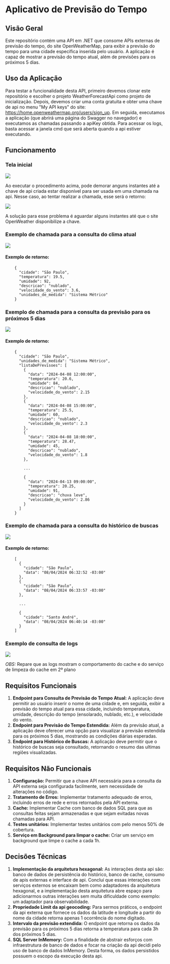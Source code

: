 # Aplicativo de Previsão do Tempo

## Visão Geral

Este repositório contém uma API em .NET que consome APIs externas de previsão do tempo, do site OpenWeatherMap, para exibir a previsão do tempo para uma cidade específica inserida pelo usuário. A aplicação é capaz de mostrar a previsão do tempo atual, além de previsões para os próximos 5 dias.

## Uso da Aplicação

Para testar a funcionalidade desta API, primeiro devemos clonar este repositório e escolher o projeto WeatherForecastApi como projeto de inicialização. Depois, devemos criar uma conta gratuita e obter uma chave de api no menu "My API keys" do site: https://home.openweathermap.org/users/sign_up. Em seguida, executamos a aplicação (que abrirá uma página do Swagger no navegador) e executamos as chamadas passando a apiKey obtida. Para acessar os logs, basta acessar a janela cmd que será aberta quando a api estiver executando.

## Funcionamento

### Tela inicial

<img src="assets/swagger_inicio.png">

Ao executar o procedimento acima, pode demorar anguns instantes até a chave de api criada estar disponível para ser usada em uma chamada na api. Nesse caso, ao tentar realizar a chamada, esse será o retorno:

<img src="assets/erro_chave_criando.png">

A solução para esse problema é aguardar alguns instantes até que o site OpenWeather disponibilize a chave.

### Exemplo de chamada para a consulta do clima atual

<img src="assets/current.png">

#### Exemplo de retorno:

```
	{
	  "cidade": "São Paulo",
	  "temperatura": 19.5,
	  "umidade": 92,
	  "descricao": "nublado",
	  "velocidade_do_vento": 3.6,
	  "unidades_de_medida": "Sistema Métrico"
	}
```

### Exemplo de chamada para a consulta da previsão para os próximos 5 dias

<img src="assets/forecast.png">

#### Exemplo de retorno:

```
    {
      "cidade": "São Paulo",
      "unidades_de_medida": "Sistema Métrico",
      "listaDePrevisoes": [
        {
          "data": "2024-04-08 12:00:00",
          "temperatura": 20.6,
          "umidade": 84,
          "descricao": "nublado",
          "velocidade_do_vento": 2.15
        },
        {
          "data": "2024-04-08 15:00:00",
          "temperatura": 25.5,
          "umidade": 60,
          "descricao": "nublado",
          "velocidade_do_vento": 2.3
        },
        {
          "data": "2024-04-08 18:00:00",
          "temperatura": 28.47,
          "umidade": 45,
          "descricao": "nublado",
          "velocidade_do_vento": 1.8
        },
        
        ...

        {
          "data": "2024-04-13 09:00:00",
          "temperatura": 20.25,
          "umidade": 91,
          "descricao": "chuva leve",
          "velocidade_do_vento": 2.86
        }
      ]
    }
```

### Exemplo de chamada para a consulta do histórico de buscas

<img src="assets/history.png">

#### Exemplo de retorno:

```
    [
      {
        "cidade": "São Paulo",
        "data": "08/04/2024 06:32:52 -03:00"
      },
      {
        "cidade": "São Paulo",
        "data": "08/04/2024 06:33:57 -03:00"
      },
     
      ...

      {
        "cidade": "Santo André",
        "data": "08/04/2024 06:40:14 -03:00"
      }
    ]
```

### Exemplo de consulta de logs

<img src="assets/logs.png">

*OBS:* Repare que as logs mostram o comportamento do cache e do serviço de limpeza do cache em 2º plano

## Requisitos Funcionais

1. **Endpoint para Consulta de Previsão do Tempo Atual:** A aplicação deve permitir ao usuário inserir o nome de uma cidade e, em seguida, exibir a previsão do tempo atual para essa cidade, incluindo temperatura, umidade, descrição do tempo (ensolarado, nublado, etc.), e velocidade do vento.
2. **Endpoint para Previsão do Tempo Estendida:** Além da previsão atual, a aplicação deve oferecer uma opção para visualizar a previsão estendida para os próximos 5 dias, mostrando as condições diárias esperadas.
3. **Endpoint para Histórico de Buscas:** A aplicação deve permitir que o histórico de buscas seja consultado, retornando o resumo das ultimas regiões visualizadas.

## Requisitos Não Funcionais

1. **Configuração:** Permitir que a chave API necessária para a consulta da API externa seja configurada facilmente, sem necessidade de alterações no código.
2. **Tratamento de Erros:** Implementar tratamento adequado de erros, incluindo erros de rede e erros retornados pela API externa.
3. **Cache:** Implementar Cache com banco de dados SQL para que as consultas feitas sejam armazenadas e que sejam evitadas novas chamadas para API.
4. **Testes unitários:** Implementar testes unitários com pelo menos 50% de cobertura.
5. **Serviço em Background para limpar o cache:** Criar um serviço em background que limpe o cache a cada 1h.

## Decisões Técnicas

1. **Implementação da arquitetura hexagonal:** As interações desta api são: banco de dados de persistência do histórico, banco de cache, consumo de apis externas e interface de api. Concluí que essas interações com serviços externos se encaixam bem como adaptadores da arquitetura hexagonal, e a implementação desta arquitetura abre espaço para adicionarmos outras interações sem muita dificuldade como exemplo: um adaptador para observabilidade.
2. **Propriedade Limit da api geocoding:** Para sermos práticos, o endpoint da api externa que fornece os dados da latitude e longitude a partir do nome da cidade retorna apenas 1 ocorrência do nome digitado.
3. **Intervalo da previsão extendida:** O endpoint que retorna os dados da previsão para os próximos 5 dias retorna a temperatura para cada 3h dos próximos 5 dias.
4. **SQL Server InMemory:** Com a finalidade de abstrair esforços com infraestrutura de banco de dados e focar na criação da api decidi pelo uso de banco de dados InMemory. Desta forma, os dados persistidos possuem o escopo da execução desta api.